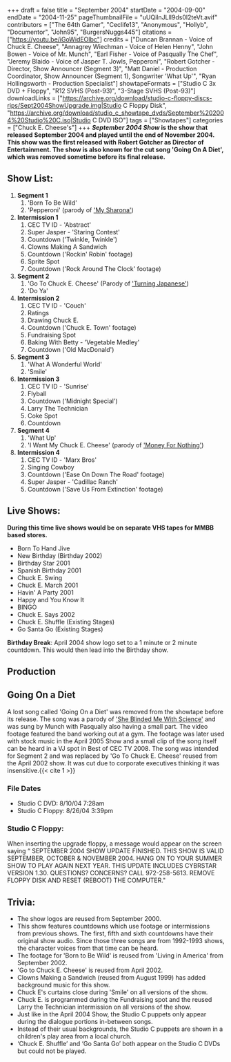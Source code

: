+++
draft = false
title = "September 2004"
startDate = "2004-09-00"
endDate = "2004-11-25"
pageThumbnailFile = "uUQilnJLlI9ds0l2teVt.avif"
contributors = ["The 64th Gamer", "Ceclife13", "Anonymous", "Hollyb", "Documentor", "John95", "BurgersNuggs445"]
citations = ["https://youtu.be/iGoWidEOlbc"]
credits = ["Duncan Brannan - Voice of Chuck E. Cheese", "Annagrey Wiechman - Voice of Helen Henny", "John Bowen - Voice of Mr. Munch", "Earl Fisher - Voice of Pasqually The Chef", "Jeremy Blaido - Voice of Jasper T. Jowls, Pepperoni", "Robert Gotcher - Director, Show Announcer (Segment 3)", "Matt Daniel - Production Coordinator, Show Announcer (Segment 1), Songwriter 'What Up'", "Ryan Hollingsworth - Production Specialist"]
showtapeFormats = ["Studio C 3x DVD + Floppy", "R12 SVHS (Post-93)", "3-Stage SVHS (Post-93)"]
downloadLinks = ["https://archive.org/download/studio-c-floppy-discs-rips/Sept2004ShowUpgrade.img|Studio C Floppy Disk", "https://archive.org/download/studio_c_showtape_dvds/September%202004%20Studio%20C.iso|Studio C DVD ISO"]
tags = ["Showtapes"]
categories = ["Chuck E. Cheese's"]
+++
***September 2004 Show* is the show that released September 2004 and played until the end of November 2004.
This show was the first released with Robert Gotcher as Director of Entertainment. The show is also known for the cut song 'Going On A Diet', which was removed sometime before its final release.**


## Show List:

1.  **Segment 1**
    1.  'Born To Be Wild'
    2.  'Pepperoni' (parody of ['My Sharona'](https://en.wikipedia.org/wiki/My_Sharona))
2.  **Intermission 1**
    1.  CEC TV ID - 'Abstract'
    2.  Super Jasper - 'Staring Contest'
    3.  Countdown ('Twinkle, Twinkle')
    4.  Clowns Making A Sandwich
    5.  Countdown ('Rockin' Robin' footage)
    6.  Sprite Spot
    7.  Countdown ('Rock Around The Clock' footage)
3.  **Segment 2**
    1.  'Go To Chuck E. Cheese' (Parody of ['Turning Japanese'](https://en.wikipedia.org/wiki/Turning_Japanese))
    2.  'Do Ya'
4.  **Intermission 2**
    1.  CEC TV ID - 'Couch'
    2.  Ratings
    3.  Drawing Chuck E.
    4.  Countdown ('Chuck E. Town' footage)
    5.  Fundraising Spot
    6.  Baking With Betty - 'Vegetable Medley'
    7.  Countdown ('Old MacDonald')
5.  **Segment 3**
    1.  'What A Wonderful World'
    2.  'Smile'
6.  **Intermission 3**
    1.  CEC TV ID - 'Sunrise'
    2.  Flyball
    3.  Countdown ('Midnight Special')
    4.  Larry The Technician
    5.  Coke Spot
    6.  Countdown
7.  **Segment 4**
    1.  'What Up'
    2.  'I Want My Chuck E. Cheese' (parody of ['Money For Nothing'](https://en.wikipedia.org/wiki/Money_for_Nothing_(song)))
8.  **Intermission 4**
    1.  CEC TV ID - 'Marx Bros'
    2.  Singing Cowboy
    3.  Countdown ('Ease On Down The Road' footage)
    4.  Super Jasper - 'Cadillac Ranch'
    5.  Countdown ('Save Us From Extinction' footage)

## Live Shows:

**During this time live shows would be on separate VHS tapes for MMBB based stores.**

- Born To Hand Jive
- New Birthday (Birthday 2002)
- Birthday Star 2001
- Spanish Birthday 2001
- Chuck E. Swing
- Chuck E. March 2001
- Havin' A Party 2001
- Happy and You Know It
- BINGO
- Chuck E. Says 2002
- Chuck E. Shuffle (Existing Stages)
- Go Santa Go (Existing Stages)

**Birthday Break**: April 2004 show logo set to a 1 minute or 2 minute countdown. This would then lead into the Birthday show.

## Production

## Going On a Diet

A lost song called 'Going On a Diet' was removed from the showtape before its release. The song was a parody of ['She Blinded Me With Science'](https://en.wikipedia.org/wiki/She_Blinded_Me_with_Science) and was sung by Munch with Pasqually also having a small part. The video footage featured the band working out at a gym. The footage was later used with stock music in the April 2005 Show and a small clip of the song itself can be heard in a VJ spot in Best of CEC TV 2008. The song was intended for Segment 2 and was replaced by 'Go To Chuck E. Cheese' reused from the April 2002 show. It was cut due to corporate executives thinking it was insensitive.{{< cite 1 >}}

### File Dates
- Studio C DVD: 8/10/04 7:28am
- Studio C Floppy: 8/26/04 3:39pm

### Studio C Floppy:

When inserting the upgrade floppy, a message would appear on the screen saying
“ SEPTEMBER 2004 SHOW UPDATE FINISHED.
 THIS SHOW IS VALID SEPTEMBER, OCTOBER & NOVEMBER 2004.
 HANG ON TO YOUR SUMMER SHOW TO PLAY AGAIN NEXT YEAR.
 THIS UPDATE INCLUDES CYBRSTAR VERSION 1.30.
 QUESTIONS? CONCERNS? CALL 972-258-5613.
 REMOVE FLOPPY DISK AND RESET (REBOOT) THE COMPUTER."

## Trivia:

- The show logos are reused from September 2000.
- This show features countdowns which use footage or intermissions from previous shows. The first, fifth and sixth countdowns have their original show audio. Since those three songs are from 1992-1993 shows, the character voices from that time can be heard.
- The footage for 'Born to Be Wild' is reused from 'Living in America' from September 2002.
- 'Go to Chuck E. Cheese' is reused from April 2002.
- Clowns Making a Sandwich (reused from August 1999) has added background music for this show.
- Chuck E's curtains close during 'Smile' on all versions of the show.
- Chuck E. is programmed during the Fundraising spot and the reused Larry the Technician intermission on all versions of the show.
- Just like in the April 2004 Show, the Studio C puppets only appear during the dialogue portions in-between songs.
- Instead of their usual backgrounds, the Studio C puppets are shown in a children's play area from a local church.
- ‘Chuck E. Shuffle’ and ‘Go Santa Go’ both appear on the Studio C DVDs but could not be played.
